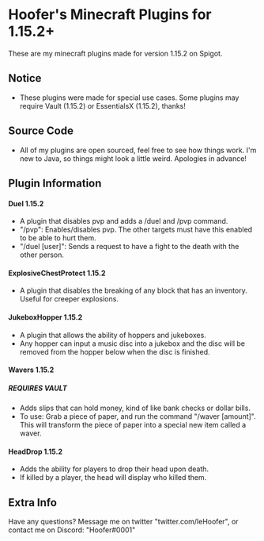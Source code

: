 # Hoofer's Minecraft Plugins for 1.15.2+

These are my minecraft plugins made for version 1.15.2 on Spigot.


## Notice

  - These plugins were made for special use cases. Some plugins may require Vault (1.15.2) or EssentialsX (1.15.2), thanks!

## Source Code

  - All of my plugins are open sourced, feel free to see how things work. I'm new to Java, so things might look a little weird. Apologies in advance!

## Plugin Information

#### Duel 1.15.2
  - A plugin that disables pvp and adds a /duel and /pvp command.
  - "/pvp": Enables/disables pvp. The other targets must have this enabled to be able to hurt them.
  - "/duel [user]": Sends a request to have a fight to the death with the other person.
#### ExplosiveChestProtect 1.15.2
  - A plugin that disables the breaking of any block that has an inventory. Useful for creeper explosions.
#### JukeboxHopper 1.15.2
  - A plugin that allows the ability of hoppers and jukeboxes.
  - Any hopper can input a music disc into a jukebox and the disc will be removed from the hopper below when the disc is finished.
#### Wavers 1.15.2
##### REQUIRES VAULT
  - Adds slips that can hold money, kind of like bank checks or dollar bills.
  - To use: Grab a piece of paper, and run the command "/waver [amount]". This will transform the piece of paper into a special new item called a waver.
#### HeadDrop 1.15.2
  - Adds the ability for players to drop their head upon death.
  - If killed by a player, the head will display who killed them.
  
## Extra Info
Have any questions? Message me on twitter "twitter.com/leHoofer", or contact me on Discord: "Hoofer#0001"
